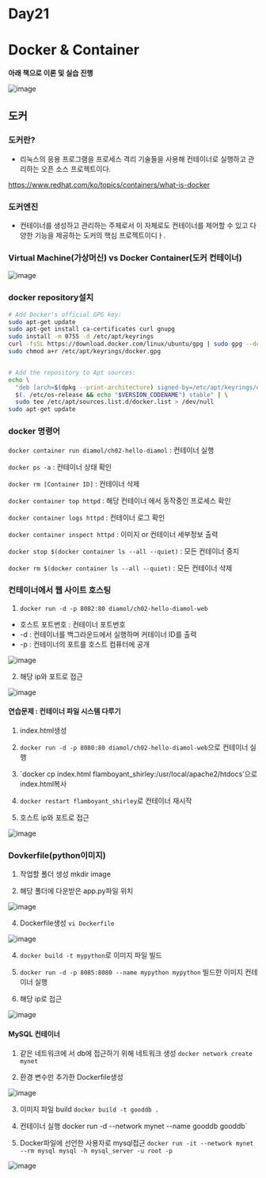 # Day21

# Docker & Container

**아래 책으로 이론 및 실습 진행**

![image](https://github.com/JoEunSae/Metanet-Internship/assets/83803199/5bc753df-e96c-439b-ae97-db169366ffb9)


## 도커

### 도커란?
- 리눅스의 응용 프로그램을 프로세스 격리 기술들을 사용해 컨테이너로 실행하고 관리하는 오픈 소스 프로젝트이다.

https://www.redhat.com/ko/topics/containers/what-is-docker

### 도커엔진
- 컨테이너를 생성하고 관리하는 주체로서 이 자체로도 컨테이너를 제어할 수 있고 다양한 기능을 제공하는 도커의 핵심 프로젝트이디ㅏ.

### Virtual Machine(가상머신) vs Docker Container(도커 컨테이너)

![image](https://github.com/JoEunSae/Metanet-Internship/assets/83803199/99876706-c19b-41db-a6f0-ffbd719884d1)

### docker repository설치

```bash
# Add Docker's official GPG key:
sudo apt-get update
sudo apt-get install ca-certificates curl gnupg
sudo install -m 0755 -d /etc/apt/keyrings
curl -fsSL https://download.docker.com/linux/ubuntu/gpg | sudo gpg --dearmor -o /etc/apt/keyrings/docker.gpg
sudo chmod a+r /etc/apt/keyrings/docker.gpg
```

```bash

# Add the repository to Apt sources:
echo \
  "deb [arch=$(dpkg --print-architecture) signed-by=/etc/apt/keyrings/docker.gpg] https://download.docker.com/linux/ubuntu \
  $(. /etc/os-release && echo "$VERSION_CODENAME") stable" | \
  sudo tee /etc/apt/sources.list.d/docker.list > /dev/null
sudo apt-get update
```

### docker 명령어

`docker container run diamol/ch02-hello-diamol` : 컨테이너 실행

`docker ps -a` : 컨테이너 상태 확인

`docker rm [Container ID]` : 컨테이너 삭제

`docker container top httpd` : 해당 컨테이너 에서 동작중인 프로세스 확인

`docker container logs httpd` : 컨테이너 로그 확인

`docker container inspect httpd` : 이미지 or 컨테이너 세부정보 출력

`docker stop $(docker container ls --all --quiet)` : 모든 컨테이너 중지

`docker rm $(docker container ls --all --quiet)` : 모든 컨테이너 삭제



### 컨테이너에서 웹 사이트 호스팅

1. `docker run -d -p 8082:80 diamol/ch02-hello-diamol-web`
- 호스트 포트번호 : 컨테이너 포트번호
- -d : 컨테이너를 백그라운드에서 실행하며 커테이너 ID를 출력
- -p : 컨테이너의 포트를 호스트 컴퓨터에 공개

![image](https://github.com/JoEunSae/Metanet-Internship/assets/83803199/50914eb7-4196-451a-ac9b-8b101f9f92bf)


2. 해당 ip와 포트로 접근

![image](https://github.com/JoEunSae/Metanet-Internship/assets/83803199/8dd23ad5-f7e5-491b-bdbd-af9576349d85)

#### 연습문제 : 컨테이너 파일 시스템 다루기

1. index.html생성

2. `docker run -d -p 8080:80 diamol/ch02-hello-diamol-web`으로 컨테이너 실행

3. `docker cp index.html flamboyant_shirley:/usr/local/apache2/htdocs'으로 index.html복사

4. `docker restart flamboyant_shirley`로 컨테이너 재시작

5. 호스트 ip와 포트로 접근

![image](https://github.com/JoEunSae/Metanet-Internship/assets/83803199/2f05ec60-0d06-4169-92c5-f2ae200f8a33)

### Dovkerfile(python이미지)

1. 작업할 폴더 생성 mkdir image

2. 해당 폴더에 다운받은 app.py파일 위치

![image](https://github.com/JoEunSae/Metanet-Internship/assets/83803199/7901bb36-41c5-432b-8f6e-ff46c19914a3)


4. Dockerfile생성 `vi Dockerfile`

![image](https://github.com/JoEunSae/Metanet-Internship/assets/83803199/d8452a66-6fd1-4af9-b232-227e5d09b3f6)

4. `docker build -t mypython`로 이미지 파일 빌드

5. `docker run -d -p 8085:8080 --name mypython mypython` 빌드한 이미지 컨테이너 실행

6. 해당 ip로 접근

![image](https://github.com/JoEunSae/Metanet-Internship/assets/83803199/14a1f45b-1fce-478f-aa26-8d242486e204)

#### MySQL 컨테이너

1. 같은 네트워크에 서 db에 접근하기 위해 네트워크 생성 `docker network create mynet`

2. 환경 변수만 추가한 Dockerfile생성 

![image](https://github.com/JoEunSae/Metanet-Internship/assets/83803199/9e3fc626-8f10-45e4-8519-330634f2c6cc)

3. 이미지 파일 build `docker build -t gooddb .`

4. 컨테이너 실행 docker run -d --network mynet --name gooddb gooddb`

5. Docker파일에 선언한 사용자로 mysql접근 `docker run -it --network mynet --rm mysql mysql -h mysql_server -u root -p`

![image](https://github.com/JoEunSae/Metanet-Internship/assets/83803199/343b92b8-60ec-4c68-86ca-8b7a3c0de95d)
